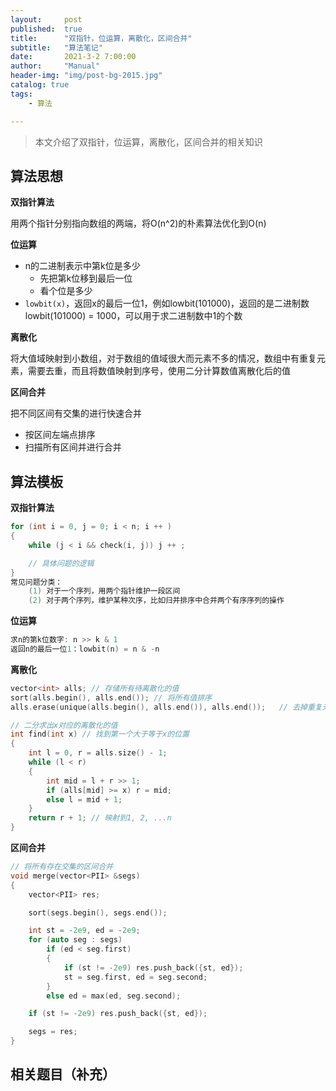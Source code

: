 ```yaml
---
layout:     post
published:  true
title:      "双指针，位运算，离散化，区间合并"
subtitle:   "算法笔记"
date:       2021-3-2 7:00:00
author:     "Manual"
header-img: "img/post-bg-2015.jpg"
catalog: true
tags:
    - 算法

---
```


> 本文介绍了双指针，位运算，离散化，区间合并的相关知识

## 算法思想

**双指针算法**

用两个指针分别指向数组的两端，将O(n^2)的朴素算法优化到O(n)

**位运算**

- n的二进制表示中第k位是多少
  - 先把第k位移到最后一位
  - 看个位是多少
- `lowbit(x)`，返回x的最后一位1，例如lowbit(101000)，返回的是二进制数lowbit(101000) = 1000，可以用于求二进制数中1的个数

**离散化**

将大值域映射到小数组，对于数组的值域很大而元素不多的情况，数组中有重复元素，需要去重，而且将数值映射到序号，使用二分计算数值离散化后的值

**区间合并**

把不同区间有交集的进行快速合并

- 按区间左端点排序
- 扫描所有区间并进行合并

## 算法模板

**双指针算法**

```c++
for (int i = 0, j = 0; i < n; i ++ )
{
    while (j < i && check(i, j)) j ++ ;

    // 具体问题的逻辑
}
常见问题分类：
    (1) 对于一个序列，用两个指针维护一段区间
    (2) 对于两个序列，维护某种次序，比如归并排序中合并两个有序序列的操作
```

**位运算**

```c++
求n的第k位数字: n >> k & 1
返回n的最后一位1：lowbit(n) = n & -n
```

**离散化**

```c++
vector<int> alls; // 存储所有待离散化的值
sort(alls.begin(), alls.end()); // 将所有值排序
alls.erase(unique(alls.begin(), alls.end()), alls.end());   // 去掉重复元素

// 二分求出x对应的离散化的值
int find(int x) // 找到第一个大于等于x的位置
{
    int l = 0, r = alls.size() - 1;
    while (l < r)
    {
        int mid = l + r >> 1;
        if (alls[mid] >= x) r = mid;
        else l = mid + 1;
    }
    return r + 1; // 映射到1, 2, ...n
}
```

**区间合并**

```c++
// 将所有存在交集的区间合并
void merge(vector<PII> &segs)
{
    vector<PII> res;

    sort(segs.begin(), segs.end());

    int st = -2e9, ed = -2e9;
    for (auto seg : segs)
        if (ed < seg.first)
        {
            if (st != -2e9) res.push_back({st, ed});
            st = seg.first, ed = seg.second;
        }
        else ed = max(ed, seg.second);

    if (st != -2e9) res.push_back({st, ed});

    segs = res;
}
```

## 相关题目（补充）

